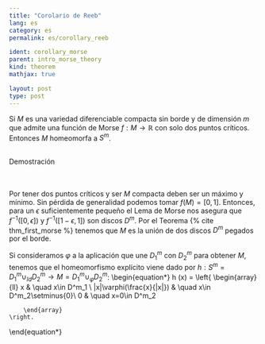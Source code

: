 ```yaml
---
title: "Corolario de Reeb"
lang: es
category: es
permalink: es/corollary_reeb

ident: corollary_morse
parent: intro_morse_theory
kind: theorem
mathjax: true

layout: post
type: post
---
```


<div>

Si $M$ es una variedad diferenciable compacta sin borde y de dimensión $m$ que admite una función de Morse
$f:M\rightarrow \mathbb{R}$ con solo dos puntos críticos. Entonces $M$ homeomorfa a $S^m$.
<br><br>

<div class="bcblue boxdissap">
	Demostración
</div><br><br>

<div class="dissap">

Por tener dos puntos críticos y ser $M$ compacta deben ser un máximo y mínimo. Sin pérdida de generalidad podemos tomar $f(M)=[0,1]$. Entonces, para un $\epsilon$ suficientemente pequeño el Lema de Morse nos asegura que $f^{-1}([0,\epsilon])$ y $f^{-1}([1-\epsilon,1])$ son discos $D^m$. Por el Teorema  {% cite thm_first_morse %}  tenemos que $M$ es la unión de dos discos $D^m$ pegados por el borde. 

Si consideramos $\varphi$ a la aplicación que une $D^m_1$ con $D^m_2$ para obtener $M$, tenemos que el homeomorfismo explícito viene dado por $h:S^m=D^m_1\cup_{Id}D^m_2\rightarrow M = D^m_1\cup_{\varphi}D^m_2$:
\begin{equation*}
h (x) = \left\{
        \begin{array}{ll}
           x & \quad x\in D^m_1 \\
           |x|\varphi(\frac{x}{|x|}) & \quad x\in D^m_2\setminus\{0\}\\
           0 & \quad x=0\in D^m_2
           
        \end{array}
    \right.
\end{equation*}


</div>

</div>
